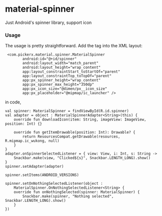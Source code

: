 # material-spinner
Just Android's spinner library, support icon

### Usage

The usage is pretty straightforward. Add the tag into the XML layout:

     <com.pickerx.material.spinner.MaterialSpinner
            android:id="@+id/spinner"
            android:layout_width="match_parent"
            android:layout_height="wrap_content"
            app:layout_constraintStart_toStartOf="parent"
            app:layout_constraintTop_toTopOf="parent"
            app:px_spinner_height="wrap_content"
            app:px_spinner_max_height="350dp"
            app:px_icon_size="@dimen/px__icon_size"
            app:px_placeholder="@mipmap/ic_launcher" />

in code,

    val spinner: MaterialSpinner = findViewById(R.id.spinner)
    val adapter = object : MaterialSpinnerAdapter<String>(this) {
        override fun downloadIcon(item: String, imageView: ImageView, position: Int) {}

        override fun getItemDrawable(position: Int): Drawable? {
            return ResourcesCompat.getDrawable(resources, R.mipmap.ic_wukong, null)
        }
    }
    adapter.onSpinnerSelectedListener = { view: View, i: Int, s: String ->
        Snackbar.make(view, "Clicked${s}", Snackbar.LENGTH_LONG).show()
    }
    spinner.setAdapter(adapter)

    spinner.setItems(ANDROID_VERSIONS)

    spinner.setOnNothingSelectedListener(object :
        MaterialSpinner.OnNothingSelectedListener<String> {
        override fun onNothingSelected(spinner: MaterialSpinner) {
            Snackbar.make(spinner, "Nothing selected", Snackbar.LENGTH_LONG).show()
        }
    })